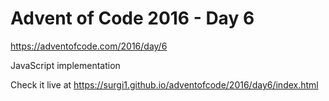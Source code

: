 # Advent of Code 2016 - Day 6

https://adventofcode.com/2016/day/6

JavaScript implementation

Check it live at https://surgi1.github.io/adventofcode/2016/day6/index.html